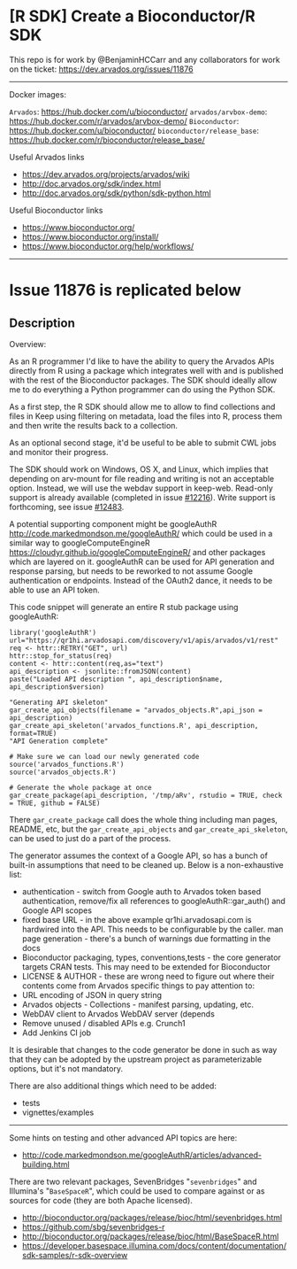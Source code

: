 # [R SDK] Create a Bioconductor/R SDK

This repo is for work by @BenjaminHCCarr and any collaborators for work on the ticket: https://dev.arvados.org/issues/11876

---

Docker images:

`Arvados`: https://hub.docker.com/u/bioconductor/
`arvados/arvbox-demo`: https://hub.docker.com/r/arvados/arvbox-demo/
`Bioconductor`: https://hub.docker.com/u/bioconductor/
`bioconductor/release_base`: https://hub.docker.com/r/bioconductor/release_base/

Useful Arvados links
- https://dev.arvados.org/projects/arvados/wiki
- http://doc.arvados.org/sdk/index.html
- http://doc.arvados.org/sdk/python/sdk-python.html

Useful Bioconductor links
- https://www.bioconductor.org/
- https://www.bioconductor.org/install/
- https://www.bioconductor.org/help/workflows/


---

# Issue 11876 is replicated below
## Description

Overview:

As an R programmer I'd like to have the ability to query the Arvados APIs directly from R using a package which integrates well with and is published with the rest of the Bioconductor packages. The SDK should ideally allow me to do everything a Python programmer can do using the Python SDK.

As a first step, the R SDK should allow me to allow to find collections and files in Keep using filtering on metadata, load the files into R, process them and then write the results back to a collection.

As an optional second stage, it'd be useful to be able to submit CWL jobs and monitor their progress.

The SDK should work on Windows, OS X, and Linux, which implies that depending on arv-mount for file reading and writing is not an acceptable option. Instead, we will use the webdav support in keep-web. Read-only support is already available (completed in issue [#12216](https://dev.arvados.org/issues/12216)). Write support is forthcoming, see issue [#12483](https://dev.arvados.org/issues/12483).

A potential supporting component might be googleAuthR http://code.markedmondson.me/googleAuthR/ which could be used in a similar way to googleComputeEngineR https://cloudyr.github.io/googleComputeEngineR/ and other packages which are layered on it. googleAuthR can be used for API generation and response parsing, but needs to be reworked to not assume Google authentication or endpoints. Instead of the OAuth2 dance, it needs to be able to use an API token.

This code snippet will generate an entire R stub package using googleAuthR:
```
library('googleAuthR')
url="https://qr1hi.arvadosapi.com/discovery/v1/apis/arvados/v1/rest"
req <- httr::RETRY("GET", url)
httr::stop_for_status(req)
content <- httr::content(req,as="text")
api_description <- jsonlite::fromJSON(content)
paste("Loaded API description ", api_description$name, api_description$version)

"Generating API skeleton"
gar_create_api_objects(filename = "arvados_objects.R",api_json = api_description)
gar_create_api_skeleton('arvados_functions.R', api_description, format=TRUE)
"API Generation complete"

# Make sure we can load our newly generated code
source('arvados_functions.R')
source('arvados_objects.R')

# Generate the whole package at once
gar_create_package(api_description, '/tmp/aRv', rstudio = TRUE, check = TRUE, github = FALSE)
```

There `gar_create_package` call does the whole thing including man pages, README, etc, but the `gar_create_api_objects` and `gar_create_api_skeleton`, can be used to just do a part of the process.

The generator assumes the context of a Google API, so has a bunch of built-in assumptions that need to be cleaned up. Below is a non-exhaustive list:
- authentication - switch from Google auth to Arvados token based authentication, remove/fix all references to googleAuthR::gar_auth() and Google API scopes
- fixed base URL - in the above example qr1hi.arvadosapi.com is hardwired into the API. This needs to be configurable by the caller.
man page generation - there's a bunch of warnings due formatting in the docs
- Bioconductor packaging, types, conventions,tests - the core generator targets CRAN tests. This may need to be extended for Bioconductor
- LICENSE & AUTHOR - these are wrong need to figure out where their contents come from
Arvados specific things to pay attention to:
- URL encoding of JSON in query string
- Arvados objects - Collections - manifest parsing, updating, etc.
- WebDAV client to Arvados WebDAV server (depends
- Remove unused / disabled APIs e.g. Crunch1
- Add Jenkins CI job

It is desirable that changes to the code generator be done in such as way that they can be adopted by the upstream project as parameterizable options, but it's not mandatory.

There are also additional things which need to be added:
- tests
- vignettes/examples

---

Some hints on testing and other advanced API topics are here:
- http://code.markedmondson.me/googleAuthR/articles/advanced-building.html

There are two relevant packages, SevenBridges "`sevenbridges`" and Illumina's "`BaseSpaceR`", which could be used to compare against or as sources for code (they are both Apache licensed).

- http://bioconductor.org/packages/release/bioc/html/sevenbridges.html
- https://github.com/sbg/sevenbridges-r
- http://bioconductor.org/packages/release/bioc/html/BaseSpaceR.html
- https://developer.basespace.illumina.com/docs/content/documentation/sdk-samples/r-sdk-overview

